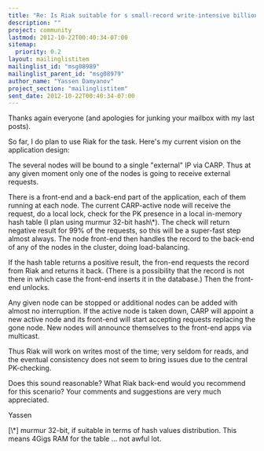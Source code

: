 ```yaml
---
title: "Re: Is Riak suitable for s small-record write-intensive	billion-records application?"
description: ""
project: community
lastmod: 2012-10-22T00:40:34-07:00
sitemap:
  priority: 0.2
layout: mailinglistitem
mailinglist_id: "msg08989"
mailinglist_parent_id: "msg08979"
author_name: "Yassen Damyanov"
project_section: "mailinglistitem"
sent_date: 2012-10-22T00:40:34-07:00
---
```



Thanks again everyone (and apologies for junking your mailbox with my
last posts).

So far, I do plan to use Riak for the task. Here's my current vision
on the application design:

The several nodes will be bound to a single "external" IP via CARP.
Thus at any given moment only one of the nodes is going to receive
external requests.

There is a front-end and a back-end part of the application, each of
them running at each node. The current CARP-active node will receive
the request, do a local lock, check for the PK presence in a local
in-memory hash table (I plan using murmur 32-bit hash\\*). The check
will return negative result for 99% of the requests, so this will be a
super-fast step almost always. The node front-end then handles the
record to the back-end of any of the nodes in the cluster, doing
load-balancing.

If the hash table returns a positive result, the fron-end requests the
record from Riak and returns it back. (There is a possibility that the
record is not there in which case the front-end inserts it in the
database.) Then the front-end unlocks.

Any given node can be stopped or additional nodes can be added with
almost no interruption. If the active node is taken down, CARP will
appoint a new active node and its front-end will start accepting
requests replacing the gone node. New nodes will announce themselves
to the front-end apps via multicast.

Thus Riak will work on writes most of the time; very seldom for reads,
and the eventual consistency does not seem to bring issues due to the
central PK-checking.

Does this sound reasonable? What Riak back-end would you recommend for
this scenario? Your comments and suggestions are very much
appreciated.

Yassen

[\\*] murmur 32-bit, if suitable in terms of hash values distribution.
This means 4Gigs RAM for the table ... not awful lot.

